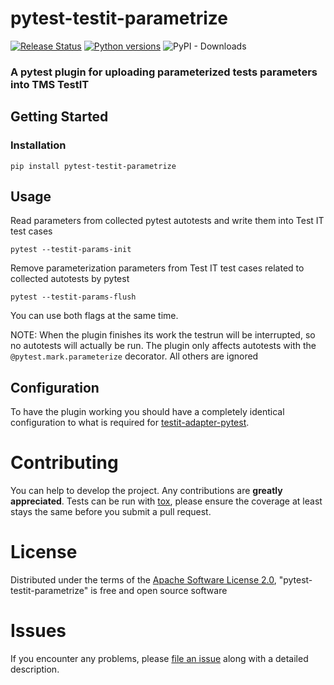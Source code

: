 # pytest-testit-parametrize
[![Release Status](https://img.shields.io/pypi/v/pytest-testit-parametrize.svg?style=plastic)](https://pypi.python.org/pypi/pytest-testit-parametrize)
[![Python versions](https://img.shields.io/pypi/pyversions/pytest-testit-parametrize.svg?style=plastic)](https://pypi.org/project/pytest-testit-parametrize)
![PyPI - Downloads](https://img.shields.io/pypi/dm/pytest-testit-parametrize?style=plastic)

### A pytest plugin for uploading parameterized tests parameters into TMS TestIT

## Getting Started

### Installation

```
pip install pytest-testit-parametrize
```

## Usage

Read parameters from collected pytest autotests and write them into Test IT test cases
```
pytest --testit-params-init
```

Remove parameterization parameters from Test IT test cases related to collected autotests by pytest
```
pytest --testit-params-flush
```

You can use both flags at the same time.

NOTE:
When the plugin finishes its work the testrun will be interrupted, so no autotests will actually be run. 
The plugin only affects autotests with the `@pytest.mark.parameterize` decorator. All others are ignored

## Configuration 

To have the plugin working you should have a completely identical configuration to what is required for [testit-adapter-pytest](https://github.com/testit-tms/adapters-python/tree/main/testit-adapter-pytest#file). 

# Contributing

You can help to develop the project. Any contributions are **greatly appreciated**.
Tests can be run with [tox](https://tox.readthedocs.io/en/latest/), please ensure
the coverage at least stays the same before you submit a pull request.

# License

Distributed under the terms of the [Apache Software License 2.0](https://www.apache.org/licenses/LICENSE-2.0), "pytest-testit-parametrize" is free and open source software

# Issues

If you encounter any problems, please [file an issue](https://github.com/iromanchenko-cyrm/pytest-testit-parametrize/issues) along with a detailed description.